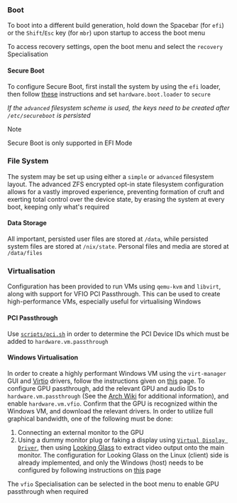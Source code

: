 ### Boot

To boot into a different build generation, hold down the Spacebar (for `efi`) or the `Shift`/`Esc` key (for `mbr`) upon startup to access the boot menu

To access recovery settings, open the boot menu and select the `recovery` Specialisation

#### Secure Boot

To configure Secure Boot, first install the system by using the `efi` loader, then follow [these](https://github.com/nix-community/lanzaboote/blob/v0.3.0/docs/QUICK_START.md) instructions and set `hardware.boot.loader` to `secure`

_If the `advanced` filesystem scheme is used, the keys need to be created after `/etc/secureboot` is persisted_

> [!NOTE]
> Secure Boot is only supported in EFI Mode

### File System

The system may be set up using either a `simple` or `advanced` filesystem layout. The advanced ZFS encrypted opt-in state filesystem configuration allows for a vastly improved experience, preventing formation of cruft and exerting total control over the device state, by erasing the system at every boot, keeping only what's required

#### Data Storage

All important, persisted user files are stored at `/data`, while persisted system files are stored at `/nix/state`. Personal files and media are stored at `/data/files`

### Virtualisation

Configuration has been provided to run VMs using `qemu-kvm` and `libvirt`, along with support for VFIO PCI Passthrough. This can be used to create high-performance VMs, especially useful for virtualising Windows

#### PCI Passthrough

Use [`scripts/pci.sh`](../../scripts/pci.sh) in order to determine the PCI Device IDs which must be added to `hardware.vm.passthrough`

#### Windows Virtualisation

In order to create a highly performant Windows VM using the `virt-manager` GUI and [Virtio](https://wiki.libvirt.org/Virtio.html) drivers, follow the instructions given on [this](https://sysguides.com/install-a-windows-11-virtual-machine-on-kvm) page. To configure GPU passthrough, add the relevant GPU and audio IDs to `hardware.vm.passthrough` (See the [Arch Wiki](https://wiki.archlinux.org/title/PCI_passthrough_via_OVMF) for additional information), and enable `hardware.vm.vfio`. Confirm that the GPU is recognized within the Windows VM, and download the relevant drivers. In order to utilize full graphical bandwidth, one of the following must be done:

1. Connecting an external monitor to the GPU
2. Using a dummy monitor plug or faking a display using [`Virtual Display Driver`](https://github.com/itsmikethetech/Virtual-Display-Driver), then using [Looking Glass](https://looking-glass.io/) to extract video output onto the main monitor. The configuration for Looking Glass on the Linux (client) side is already implemented, and only the Windows (host) needs to be configured by following instructions on [this](https://looking-glass.io/docs/stable/install/) page

The `vfio` Specialisation can be selected in the boot menu to enable GPU passthrough when required
